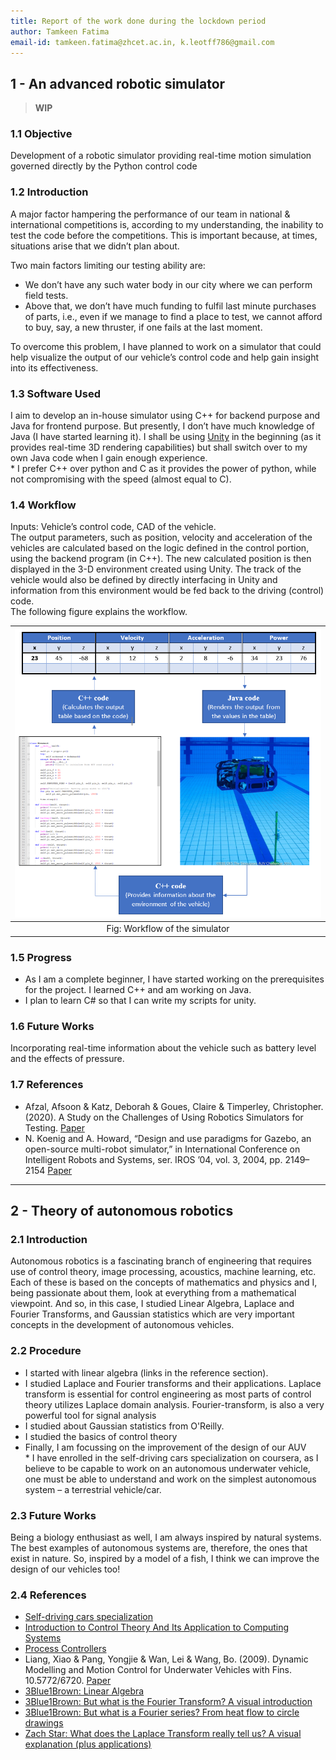 ```yaml
---
title: Report of the work done during the lockdown period
author: Tamkeen Fatima
email-id: tamkeen.fatima@zhcet.ac.in, k.leotff786@gmail.com
---
```


## 1 - An advanced robotic simulator

> **WIP**

### 1.1 Objective

Development of a robotic simulator providing real-time motion simulation governed directly by the Python control code  

### 1.2 Introduction

A major factor hampering the performance of our team in national & international competitions is, according to my understanding, the inability to test the code before the competitions. This is important because, at times, situations arise that we didn’t plan about.  

Two main factors limiting our testing ability are:

- We don’t have any such water body in our city where we can perform field tests.
- Above that, we don’t have much funding to fulfil last minute purchases of parts, i.e., even if we manage to find a place to test, we cannot afford to buy, say, a new thruster, if one fails at the last moment.  

To overcome this problem, I have planned to work on a simulator that could help visualize the output of our vehicle’s control code and help gain insight into its effectiveness.

### 1.3 Software Used

I aim to develop an in-house simulator using C++ for backend purpose and Java for frontend purpose. But presently, I don’t have much knowledge of Java (I have started learning it). I shall be using [Unity](https://unity.com/) in the beginning (as it provides real-time 3D rendering capabilities) but shall switch over to my own Java code when I gain enough experience.  
\* I prefer C++ over python and C as it provides the power of python, while not compromising with the speed (almost equal to C).  

### 1.4 Workflow

Inputs: Vehicle’s control code, CAD of the vehicle.  
The output parameters, such as position, velocity and acceleration of the vehicles are calculated based on the logic defined in the control portion, using the backend program (in C++). The new calculated position is then displayed in the 3-D environment created using Unity. The track of the vehicle would also be defined by directly interfacing in Unity and information from this environment would be fed back to the driving (control) code.  
The following figure explains the workflow.  

| ![Workflow of the simulator](static/tamkeen_fatima_01_2019-20.png) |
| :---: |
| Fig: Workflow of the simulator |

### 1.5 Progress

- As I am a complete beginner, I have started working on the prerequisites for the project. I learned C++ and am working on Java.
- I plan to learn C# so that I can write my scripts for unity.  

### 1.6 Future Works

Incorporating real-time information about the vehicle such as battery level and the effects of pressure.  

### 1.7 References

- Afzal, Afsoon & Katz, Deborah & Goues, Claire & Timperley, Christopher. (2020). A Study on the Challenges of Using Robotics Simulators for Testing. [Paper](https://www.semanticscholar.org/paper/A-Study-on-the-Challenges-of-Using-Robotics-for-Afzal-Katz/cef409421e17fd4b0a8a216b694338ce3e5e051d)
- N. Koenig and A. Howard, “Design and use paradigms for Gazebo, an open-source multi-robot simulator,” in International Conference on Intelligent Robots and Systems, ser. IROS ’04, vol. 3, 2004, pp. 2149–2154 [Paper](https://scholar.google.com/scholar_lookup?title=Design%20and%20use%20paradigms%20for%20Gazebo,%20an%20open-source%20multi-robot%20simulator&author=N.%20Koenig%20&author=A.%20Howard)  

---  

## 2 - Theory of autonomous robotics

### 2.1 Introduction

Autonomous robotics is a fascinating branch of engineering that requires use of control theory, image processing, acoustics, machine learning, etc. Each of these is based on the concepts of mathematics and physics and I, being passionate about them, look at everything from a mathematical viewpoint. And so, in this case, I studied Linear Algebra, Laplace and Fourier Transforms, and Gaussian statistics which are very important concepts in the development of autonomous vehicles.  

### 2.2 Procedure

- I started with linear algebra (links in the reference section).
- I studied Laplace and Fourier transforms and their applications. Laplace transform is essential for control engineering as most parts of control theory utilizes Laplace domain analysis. Fourier-transform, is also a very powerful tool for signal analysis
- I studied about Gaussian statistics from O'Reilly.
- I studied the basics of control theory
- Finally, I am focussing on the improvement of the design of our AUV  
\* I have enrolled in the self-driving cars specialization on coursera, as I believe to be capable to work on an autonomous underwater vehicle, one must be able to understand and work on the simplest autonomous system – a terrestrial vehicle/car.  

### 2.3 Future Works

Being a biology enthusiast as well, I am always inspired by natural systems. The best examples of autonomous systems are, therefore, the ones that exist in nature. So, inspired by a model of a fish, I think we can improve the design of our vehicles too!  

### 2.4 References

- [Self-driving cars specialization](https://www.coursera.org/specializations/self-driving-cars)
- [Introduction to Control Theory And Its Application to Computing Systems](https://www.cse.wustl.edu/~lu/papers/sigmetrics08_control.pdf)
- [Process Controllers](https://www.engineeringtoolbox.com/process-controllers-d_499.html)
- Liang, Xiao & Pang, Yongjie & Wan, Lei & Wang, Bo. (2009). Dynamic Modelling and Motion Control for Underwater Vehicles with Fins. 10.5772/6720. [Paper](https://www.intechopen.com/books/underwater_vehicles/dynamic_modelling_and_motion_control_for_underwater_vehicles_with_fins)
- [3Blue1Brown: Linear Algebra](https://www.youtube.com/watch?v=kjBOesZCoqc&list=PL0-GT3co4r2y2YErbmuJw2L5tW4Ew2O5B&index=1)
- [3Blue1Brown: But what is the Fourier Transform? A visual introduction](https://www.youtube.com/watch?v=spUNpyF58BY&pbjreload=101)
- [3Blue1Brown: But what is a Fourier series? From heat flow to circle drawings](https://www.youtube.com/watch?v=r6sGWTCMz2k)
- [Zach Star: What does the Laplace Transform really tell us? A visual explanation (plus applications)](https://www.youtube.com/watch?v=n2y7n6jw5d0)
